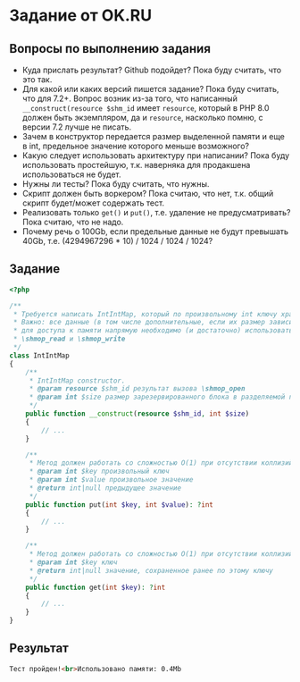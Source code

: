 # Задание от OK.RU

## Вопросы по выполнению задания

- Куда прислать результат? Github подойдет? Пока буду считать, что это так.
- Для какой или каких версий пишется задание? Пока буду считать, что для 7.2+. Вопрос возник из-за того, что
  написанный `__construct(resource $shm_id` имеет `resource`, который в PHP 8.0 должен быть экземпляром, да и `resource`,
  насколько помню, с версии 7.2 лучше не писать.
- Зачем в конструктор передается размер выделенной памяти и еще в int, предельное значение которого меньше возможного?
- Какую следует использовать архитектуру при написании? Пока буду использовать простейшую, т.к. наверняка для продакшена
  использоваться не будет.
- Нужны ли тесты? Пока буду считать, что нужны.
- Скрипт должен быть воркером? Пока считаю, что нет, т.к. общий скрипт будет/может содержать тест.
- Реализовать только `get()` и `put()`, т.е. удаление не предусматривать? Пока считаю, что не надо.
- Почему речь о 100Gb, если предельные данные не будут превышать 40Gb, т.е. (4294967296 * 10) / 1024 / 1024 / 1024?

## Задание

```php
<?php

/**
 * Требуется написать IntIntMap, который по произвольному int ключу хранит произвольное int значение
 * Важно: все данные (в том числе дополнительные, если их размер зависит от числа элементов) требуется хранить в выделенном заранее блоке в разделяемой памяти
 * для доступа к памяти напрямую необходимо (и достаточно) использовать следующие два метода:
 * \shmop_read и \shmop_write
 */
class IntIntMap
{
    /**
     * IntIntMap constructor.
     * @param resource $shm_id результат вызова \shmop_open
     * @param int $size размер зарезервированного блока в разделяемой памяти (~100GB)
     */
    public function __construct(resource $shm_id, int $size)
    {
        // ...
    }

    /**
     * Метод должен работать со сложностью O(1) при отсутствии коллизий, но может деградировать при их появлении
     * @param int $key произвольный ключ
     * @param int $value произвольное значение
     * @return int|null предыдущее значение
     */
    public function put(int $key, int $value): ?int
    {
        // ...
    }

    /**
     * Метод должен работать со сложностью O(1) при отсутствии коллизий, но может деградировать при их появлении
     * @param int $key ключ
     * @return int|null значение, сохраненное ранее по этому ключу
     */
    public function get(int $key): ?int
    {
        // ...
    }
}
```

## Результат
```html
Тест пройден!<br>Использовано памяти: 0.4Mb
```